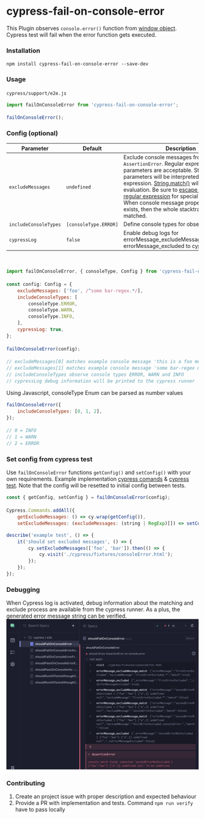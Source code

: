 # cypress-fail-on-console-error

This Plugin observes `console.error()` function from [window object](https://developer.mozilla.org/de/docs/Web/API/Window). Cypress test will fail when the error function gets executed.

### Installation

```
npm install cypress-fail-on-console-error --save-dev
```

### Usage

`cypress/support/e2e.js`

```js
import failOnConsoleError from 'cypress-fail-on-console-error';

failOnConsoleError();
```

### Config (optional)

| Parameter             | Default               | <div style="width:300px">Description</div>    |
|---                    |---                    |---                                            |
| `excludeMessages`     | `undefined` | Exclude console messages from throwing `AssertionError`. Regular expression parameters are acceptable. String parameters will be interpreted as regular expression. [String.match()](https://developer.mozilla.org/de/docs/Web/JavaScript/Reference/Global_Objects/String/match) will be used for evaluation. Be sure to [escape the string regular expression](https://javascript.info/regexp-escaping) for special characters. When console message property `stacktrace` exists, then the whole stacktrace can be matched. |
| `includeConsoleTypes` | `[consoleType.ERROR]` | Define console types for observation
| `cypressLog`          | `false`               | Enable debug logs for errorMessage_excludeMessage_match and errorMessage_excluded to cypress runner                                     

<br/>

```js
import failOnConsoleError, { consoleType, Config } from 'cypress-fail-on-console-error';

const config: Config = {
    excludeMessages: ['foo', /^some bar-regex.*/],
    includeConsoleTypes: [
        consoleType.ERROR,
        consoleType.WARN,
        consoleType.INFO,
    ],
    cypressLog: true,
};

failOnConsoleError(config);

// excludeMessages[0] matches example console message 'this is a foo message'
// excludeMessages[1] matches example console message 'some bar-regex message'
// includeConsoleTypes observe console types ERROR, WARN and INFO
// cypressLog debug information will be printed to the cypress runner
```

Using Javascript, consoleType Enum can be parsed as number values

```js
failOnConsoleError({
    includeConsoleTypes: [0, 1, 2],
});

// 0 = INFO
// 1 = WARN
// 2 = ERROR
```

### Set config from cypress test 
Use `failOnConsoleError` functions `getConfig()` and `setConfig()` with your own requirements. Example implementation [cypress comands](https://github.com/nils-hoyer/cypress-fail-on-console-error/blob/117-change-config-on-runtime/cypress/support/e2e.ts#L14-L64) & [cypress test](https://github.com/nils-hoyer/cypress-fail-on-console-error/blob/123e251510045f2eb30c9ec2f6f247b77427d464/cypress/e2e/shouldFailOnConsoleErrorFromSetConfig.cy.ts#L1-L25). Note that the config will be resetted to initial config between tests.

```js
const { getConfig, setConfig } = failOnConsoleError(config);

Cypress.Commands.addAll({
    getExcludeMessages: () => cy.wrap(getConfig()),
    setExcludeMessages: (excludeMessages: (string | RegExp)[]) => setConfig({ ...getConfig(), excludeMessages );
```

```js
describe('example test', () => {
    it('should set excluded messages', () => {
        cy.setExcludeMessages(['foo', 'bar']).then(() => {
            cy.visit('./cypress/fixtures/consoleError.html');
        });
    });
});
```


### Debugging 
When Cypress log is activated, debug information about the matching and exclude process are available from the cypress runner. As a plus, the generated error message string can be verified.
![image info](./docs/cypressLogTrue.png)

### Contributing
1. Create an project issue with proper description and expected behaviour
2. Provide a PR with implementation and tests. Command `npm run verify` have to pass locally
